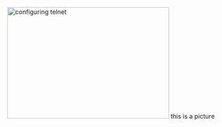 <img width="368" height="254" alt="configuring telnet" src="https://github.com/user-attachments/assets/dfca2424-3e05-4ee1-b888-3850c2c0c36b" />
this is a picture
